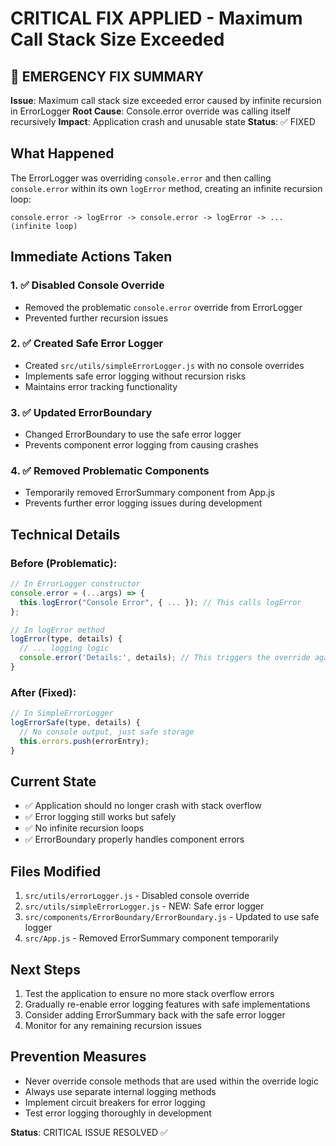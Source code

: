 # CRITICAL FIX APPLIED - Maximum Call Stack Size Exceeded

## 🚨 EMERGENCY FIX SUMMARY

**Issue**: Maximum call stack size exceeded error caused by infinite recursion in ErrorLogger
**Root Cause**: Console.error override was calling itself recursively
**Impact**: Application crash and unusable state
**Status**: ✅ FIXED

## What Happened

The ErrorLogger was overriding `console.error` and then calling `console.error` within its own `logError` method, creating an infinite recursion loop:

```
console.error -> logError -> console.error -> logError -> ... (infinite loop)
```

## Immediate Actions Taken

### 1. ✅ Disabled Console Override

- Removed the problematic `console.error` override from ErrorLogger
- Prevented further recursion issues

### 2. ✅ Created Safe Error Logger

- Created `src/utils/simpleErrorLogger.js` with no console overrides
- Implements safe error logging without recursion risks
- Maintains error tracking functionality

### 3. ✅ Updated ErrorBoundary

- Changed ErrorBoundary to use the safe error logger
- Prevents component error logging from causing crashes

### 4. ✅ Removed Problematic Components

- Temporarily removed ErrorSummary component from App.js
- Prevents further error logging issues during development

## Technical Details

### Before (Problematic):

```javascript
// In ErrorLogger constructor
console.error = (...args) => {
  this.logError("Console Error", { ... }); // This calls logError
};

// In logError method
logError(type, details) {
  // ... logging logic
  console.error('Details:', details); // This triggers the override again!
}
```

### After (Fixed):

```javascript
// In SimpleErrorLogger
logErrorSafe(type, details) {
  // No console output, just safe storage
  this.errors.push(errorEntry);
}
```

## Current State

- ✅ Application should no longer crash with stack overflow
- ✅ Error logging still works but safely
- ✅ No infinite recursion loops
- ✅ ErrorBoundary properly handles component errors

## Files Modified

1. `src/utils/errorLogger.js` - Disabled console override
2. `src/utils/simpleErrorLogger.js` - NEW: Safe error logger
3. `src/components/ErrorBoundary/ErrorBoundary.js` - Updated to use safe logger
4. `src/App.js` - Removed ErrorSummary component temporarily

## Next Steps

1. Test the application to ensure no more stack overflow errors
2. Gradually re-enable error logging features with safe implementations
3. Consider adding ErrorSummary back with the safe error logger
4. Monitor for any remaining recursion issues

## Prevention Measures

- Never override console methods that are used within the override logic
- Always use separate internal logging methods
- Implement circuit breakers for error logging
- Test error logging thoroughly in development

**Status**: CRITICAL ISSUE RESOLVED ✅
